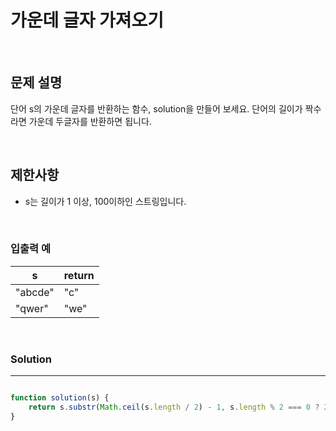 # 가운데 글자 가져오기
<br/>

## 문제 설명
단어 s의 가운데 글자를 반환하는 함수, solution을 만들어 보세요. 단어의 길이가 짝수라면 가운데 두글자를 반환하면 됩니다.

<br/>

## 제한사항
- s는 길이가 1 이상, 100이하인 스트링입니다.

<br/>

### 입출력 예
| s | return |
| --- | --- |
| "abcde" | "c" |
| "qwer" | "we" |

<br/>

### Solution

---

```javascript

function solution(s) {
    return s.substr(Math.ceil(s.length / 2) - 1, s.length % 2 === 0 ? 2 : 1);
}

```